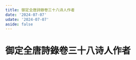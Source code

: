 ```yaml
---
title: 御定全唐詩錄卷三十八诗人作者
date: '2024-07-07'
udate: '2024-07-07'
aside: false
---
```

# 御定全唐詩錄卷三十八诗人作者

<AuthorPage :authorMap="authorMap" :chapternum="38" />

<script setup>
const chapter = '卷三十八';
import authorMap from '/data/qtsl/卷三十八/author.json'
</script>
